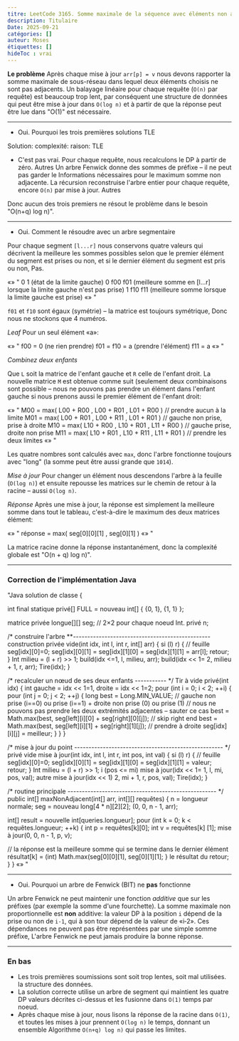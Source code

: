 ```yaml
---
titre: LeetCode 3165. Somme maximale de la séquence avec éléments non adjacents -
description: Titulaire
Date: 2025-09-21
catégories: []
auteur: Moses
étiquettes: []
hideToc : vrai
---
```

**Le problème**
Après chaque mise à jour `arr[p] = v` nous devons rapporter la somme maximale de
sous-réseau dans lequel deux éléments choisis ne sont pas adjacents.
Un balayage linéaire pour chaque requête (`O(n)` par requête) est beaucoup trop lent,
par conséquent une structure de données qui peut être mise à jour dans `O(log n)` et à partir de
que la réponse peut être lue dans "O(1)" est nécessaire.

---

- Oui. Pourquoi les trois premières solutions TLE

Solution: complexité: raison: TLE
- C'est pas vrai.
Pour chaque requête, nous recalculons le DP à partir de zéro. Autres
Un arbre Fenwick donne des sommes de préfixe – il ne peut pas garder le
Informations nécessaires pour le maximum
somme non adjacente.
La récursion reconstruise l'arbre entier pour chaque requête,
encore `O(n)` par mise à jour. Autres

Donc aucun des trois premiers ne résout le problème dans le besoin
"O(n+q) log n)".

---

- Oui. Comment le résoudre avec un arbre segmentaire

Pour chaque segment `[l...r]` nous conservons quatre valeurs qui décrivent la meilleure
les sommes possibles selon que le premier élément du segment est
prises ou non, et si le dernier élément du segment est pris ou non,
Pas.

«» "
0 1 (état de la limite gauche)
0 f00 f01 (meilleure somme en [l...r] lorsque la limite gauche n'est pas prise)
1 f10 f11 (meilleure somme lorsque la limite gauche est prise)
«» "

`f01` et `f10` sont égaux (symétrie) – la matrice est toujours symétrique,
Donc nous ne stockons que 4 numéros.

*Leaf*
Pour un seul élément «a»:

«» "
f00 = 0 (ne rien prendre)
f01 = f10 = a (prendre l'élément)
f11 = a
«» "

*Combinez deux enfants*

Que `L` soit la matrice de l'enfant gauche et `R` celle de l'enfant droit.
La nouvelle matrice `M` est obtenue comme suit (seulement deux combinaisons sont
possible – nous ne pouvons pas prendre un élément dans l'enfant gauche si nous prenons aussi
le premier élément de l'enfant droit:

«» "
M00 = max( L00 + R00 , L00 + R01 , L01 + R00 ) // prendre aucun à la limite
M01 = max( L00 + R01 , L00 + R11 , L01 + R01 ) // gauche non prise, prise à droite
M10 = max( L10 + R00 , L10 + R01 , L11 + R00 ) // gauche prise, droite non prise
M11 = max( L10 + R01 , L10 + R11 , L11 + R01 ) // prendre les deux limites
«» "

Les quatre nombres sont calculés avec `max`, donc l'arbre fonctionne toujours
avec "long" (la somme peut être aussi grande que `1014`).

*Mise à jour*
Pour changer un élément nous descendons l'arbre à la feuille
(`O(log n)`) et ensuite repousse les matrices sur le chemin de retour à la
racine – aussi `O(log n)`.

*Réponse*
Après une mise à jour, la réponse est simplement la meilleure somme dans tout le tableau,
c'est-à-dire le maximum des deux matrices
élément:

«» "
réponse = max( seg[0][0][1] , seg[0][1] )
«» "

La matrice racine donne la réponse instantanément, donc la complexité globale
est "O(n + q) log n)".

---

### Correction de l'implémentation Java

"Java
solution de classe {

int final statique privé[] FULL = nouveau int[] {
{0, 1},
{1, 1}
};

matrice privée longue[][] seg; // 2×2 pour chaque noeud
Int. privé n;

/* construire l'arbre **------------------------------------------------
construction privée vide(int idx, int l, int r, int[] arr) {
si (l) r) { // feuille
seg[idx][0]=0;
seg[idx][0][1] = seg[idx][1][0] = seg[idx][1][1] = arr[l];
retour;
}
Int milieu = (l + r) >> 1;
build(idx <=1, l, milieu, arr);
build(idx << 1= 2, milieu + 1, r, arr);
Tire(idx);
}

/* recalculer un nœud de ses deux enfants ----------- */
Tir à vide privé(int idx) {
int gauche = idx << 1=1, droite = idx << 1=2;
pour (int i = 0; i < 2; ++i) {
pour (int j = 0; j < 2; ++j) {
long best = Long.MIN_VALUE;
// gauche non prise (i==0) ou prise (i==1) + droite non prise (0) ou prise (1)
// nous ne pouvons pas prendre les deux extrémités adjacentes – sauter ce cas
best = Math.max(best, seg[left][i][0] + seg[right][0][j]); // skip right end
best = Math.max(best, seg[left][i][1] + seg[right][1][j]); // prendre à droite
seg[idx][i][j] = meilleur;
}
}
}

/* mise à jour du point ---------------------------------------------------- */
privé vide mise à jour(int idx, int l, int r, int pos, int val) {
si (l) r) { // feuille
seg[idx][0]=0;
seg[idx][0][1] = seg[idx][1][0] = seg[idx][1][1] = valeur;
retour;
}
Int milieu = (l + r) >> 1;
i (pos <= mi) mise à jour(idx << 1= 1, l, mi, pos, val);
autre mise à jour(idx << 1) 2, mi + 1, r, pos, val);
Tire(idx);
}

/* routine principale ---------------------------------------------------- */
public int[] maxNonAdjacent(int[] arr, int[][] requêtes) {
n = longueur normale;
seg = nouveau long[4 * n][2][2];
(0, 0, n - 1, arr);

int[] result = nouvelle int[queries.longueur];
pour (int k = 0; k < requêtes.longueur; ++k) {
int p = requêtes[k][0];
int v = requêtes[k] [1];
mise à jour(0, 0, n - 1, p, v);

// la réponse est la meilleure somme qui se termine dans le dernier élément
résultat[k] = (int) Math.max(seg[0][0][1], seg[0][1][1];
}
le résultat du retour;
}
}
«» "

---

- Oui. Pourquoi un arbre de Fenwick (BIT) ne **pas** fonctionne

Un arbre Fenwick ne peut maintenir une fonction *additive* que sur les préfixes
(par exemple la somme d'une fourchette).
La somme maximale non proportionnelle est **non** additive: la valeur DP à
la position `i` dépend de la prise ou non de `i‐1`, qui à son tour
dépend de la valeur de «i‐2».
Ces dépendances ne peuvent pas être représentées par une simple somme préfixe,
L'arbre Fenwick ne peut jamais produire la bonne réponse.

---

### En bas

* Les trois premières soumissions sont soit trop lentes, soit mal utilisées.
la structure des données.
* La solution correcte utilise un arbre de segment qui maintient les quatre DP
valeurs décrites ci-dessus et les fusionne dans `O(1)` temps par noeud.
* Après chaque mise à jour, nous lisons la réponse de la racine dans `O(1)`, et
toutes les mises à jour prennent `O(log n)` le temps, donnant un ensemble
Algorithme `O(n+q) log n)` qui passe les limites.